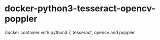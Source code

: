 # docker-python3-tesseract-opencv-poppler
Docker container with python3.7, tesseract, opencv and poppler
